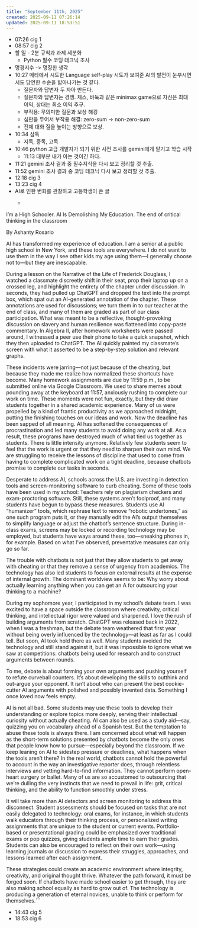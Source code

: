 ```yaml
---
title: "September 11th, 2025"
created: 2025-09-11 07:26:14
updated: 2025-09-11 18:53:51
---
```

  * 07:26 cig 1
  * 08:57 cig 2
  * 할 일 - 2분 규칙과 과제 세분화
    * Python 필수 코딩 테크닉 조사
  * 명경지수 -> 명징한 생각
  * 10:27 메타에서 시도한 Language self-play 시도가 보여준 AI의 발전이 눈부시면서도 당연한 수순을 밟아나가는 것 같다.
    * 질문자와 답변자 두 자아 만든다.
    * 질문자와 답변자는 경쟁. 체스, 바둑과 같은 minimax game으로 자신은 최대 이익, 상대는 최소 이익 추구.
    * 부작용: 무의미한 질문과 보상 해킹
    * 심판을 두어서 부작용 해결: zero-sum -> non-zero-sum
    * 전체 대화 질을 높이는 방향으로 보상.
  * 10:34 삼독
    * 지독, 중독, 고독
  * 10:46 python 고급 개발자가 되기 위한 사전 조사를 gemini에게 맡기고 학습 시작
    * 11:13 대부분 내가 아는 것이긴 하다.
  * 11:21 gemini 조사 결과 중 필수지식을 다시 보고 정리할 것 추출.
  * 11:52 gemini 조사 결과 중 코딩 테크닉 다시 보고 정리할 것 추출.
  * 12:18 cig 3
  * 13:23 cig 4
  * AI로 인한 변화를 관찰하고 고등학생이 쓴 글
    * ```plain text
I’m a High Schooler. AI Is Demolishing My Education.
The end of critical thinking in the classroom

By Ashanty Rosario

AI has transformed my experience of education. I am a senior at a public high school in New York, and these tools are everywhere. I do not want to use them in the way I see other kids my age using them—I generally choose not to—but they are inescapable.

During a lesson on the Narrative of the Life of Frederick Douglass, I watched a classmate discreetly shift in their seat, prop their laptop up on a crossed leg, and highlight the entirety of the chapter under discussion. In seconds, they had pulled up ChatGPT and dropped the text into the prompt box, which spat out an AI-generated annotation of the chapter. These annotations are used for discussions; we turn them in to our teacher at the end of class, and many of them are graded as part of our class participation. What was meant to be a reflective, thought-provoking discussion on slavery and human resilience was flattened into copy-paste commentary. In Algebra II, after homework worksheets were passed around, I witnessed a peer use their phone to take a quick snapshot, which they then uploaded to ChatGPT. The AI quickly painted my classmate’s screen with what it asserted to be a step-by-step solution and relevant graphs.

These incidents were jarring—not just because of the cheating, but because they made me realize how normalized these shortcuts have become. Many homework assignments are due by 11:59 p.m., to be submitted online via Google Classroom. We used to share memes about pounding away at the keyboard at 11:57, anxiously rushing to complete our work on time. These moments were not fun, exactly, but they did draw students together in a shared academic experience. Many of us were propelled by a kind of frantic productivity as we approached midnight, putting the finishing touches on our ideas and work. Now the deadline has been sapped of all meaning. AI has softened the consequences of procrastination and led many students to avoid doing any work at all. As a result, these programs have destroyed much of what tied us together as students. There is little intensity anymore. Relatively few students seem to feel that the work is urgent or that they need to sharpen their own mind. We are struggling to receive the lessons of discipline that used to come from having to complete complicated work on a tight deadline, because chatbots promise to complete our tasks in seconds.

Desperate to address AI, schools across the U.S. are investing in detection tools and screen-monitoring software to curb cheating. Some of these tools have been used in my school: Teachers rely on plagiarism checkers and exam-proctoring software. Still, these systems aren’t foolproof, and many students have begun to bypass these measures. Students use AI “humanizer” tools, which rephrase text to remove “robotic undertones,” as one such program puts it, or they manually edit the AI’s output themselves to simplify language or adjust the chatbot’s sentence structure. During in-class exams, screens may be locked or recording technology may be employed, but students have ways around these, too—sneaking phones in, for example. Based on what I’ve observed, preventative measures can only go so far.

The trouble with chatbots is not just that they allow students to get away with cheating or that they remove a sense of urgency from academics. The technology has also led students to focus on external results at the expense of internal growth. The dominant worldview seems to be: Why worry about actually learning anything when you can get an A for outsourcing your thinking to a machine?

During my sophomore year, I participated in my school’s debate team. I was excited to have a space outside the classroom where creativity, critical thinking, and intellectual rigor were valued and sharpened. I love the rush of building arguments from scratch. ChatGPT was released back in 2022, when I was a freshman, but the debate team weathered that first year without being overly influenced by the technology—at least as far as I could tell. But soon, AI took hold there as well. Many students avoided the technology and still stand against it, but it was impossible to ignore what we saw at competitions: chatbots being used for research and to construct arguments between rounds.

To me, debate is about forming your own arguments and pushing yourself to refute curveball counters. It’s about developing the skills to outthink and out-argue your opponent. It isn’t about who can present the best cookie-cutter AI arguments with polished and possibly invented data. Something I once loved now feels empty.

AI is not all bad. Some students may use these tools to develop their understanding or explore topics more deeply, serving their intellectual curiosity without actually cheating. AI can also be used as a study aid—say, quizzing you on vocabulary ahead of a Spanish test. But the temptation to abuse these tools is always there. I am concerned about what will happen as the short-term solutions presented by chatbots become the only ones that people know how to pursue—especially beyond the classroom. If we keep leaning on AI to sidestep pressure or deadlines, what happens when the tools aren’t there? In the real world, chatbots cannot hold the powerful to account in the way an investigative reporter does, through relentless interviews and vetting hard-to-find information. They cannot perform open-heart surgery or ballet. Many of us are so accustomed to outsourcing that we’re dulling the very instincts that we need to prevail in life: grit, critical thinking, and the ability to function smoothly under stress.

It will take more than AI detectors and screen monitoring to address this disconnect. Student assessments should be focused on tasks that are not easily delegated to technology: oral exams, for instance, in which students walk educators through their thinking process, or personalized writing assignments that are unique to the student or current events. Portfolio-based or presentational grading could be emphasized over traditional exams or pop quizzes, giving students ample time to earn their grades. Students can also be encouraged to reflect on their own work—using learning journals or discussion to express their struggles, approaches, and lessons learned after each assignment.

These strategies could create an academic environment where integrity, creativity, and original thought thrive. Whatever the path forward, it must be forged soon. If chatbots have made school easier to get through, they are also making school equally as hard to grow out of. The technology is producing a generation of eternal novices, unable to think or perform for themselves.```
  * 14:43 cig 5
  * 18:53 cig 6
